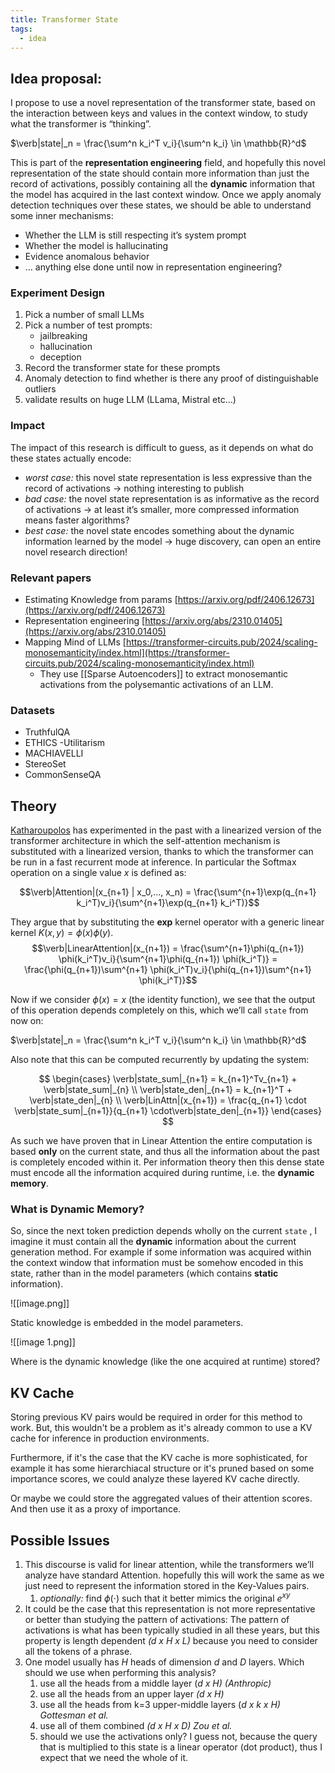 ```yaml
---
title: Transformer State
tags:
  - idea
---
```

## Idea proposal:

I propose to use a novel representation of the transformer state, based on the interaction between keys and values in the context window, to study what the transformer is “thinking”.

$\verb|state|_n = \frac{\sum^n k_i^T v_i}{\sum^n k_i} \in \mathbb{R}^d$

This is part of the **representation engineering** field, and hopefully this novel representation of the state should contain more information than just the record of activations, possibly containing all the **dynamic** information that the model has acquired in the last context window. Once we apply anomaly detection techniques over these states, we should be able to understand some inner mechanisms:

- Whether the LLM is still respecting it’s system prompt
- Whether the model is hallucinating
- Evidence anomalous behavior
- … anything else done until now in representation engineering?

### Experiment Design

1. Pick a number of small LLMs
2. Pick a number of test prompts:
    - jailbreaking
    - hallucination
    - deception
3. Record the transformer state for these prompts
4. Anomaly detection to find whether is there any proof of distinguishable outliers
5. validate results on huge LLM (LLama, Mistral etc…)

### Impact

The impact of this research is difficult to guess, as it depends on what do these states actually encode:

- _worst case:_ this novel state representation is less expressive than the record of activations → nothing interesting to publish
- _bad case:_ the novel state representation is as informative as the record of activations → at least it’s smaller, more compressed information means faster algorithms?
- _best case:_ the novel state encodes something about the dynamic information learned by the model → huge discovery, can open an entire novel research direction!

### **Relevant papers**

- Estimating Knowledge from params [https://arxiv.org/pdf/2406.12673](https://arxiv.org/pdf/2406.12673)
- Representation engineering [https://arxiv.org/abs/2310.01405](https://arxiv.org/abs/2310.01405)
- Mapping Mind of LLMs [https://transformer-circuits.pub/2024/scaling-monosemanticity/index.html](https://transformer-circuits.pub/2024/scaling-monosemanticity/index.html)
    - They use [[Sparse Autoencoders]] to extract monosemantic activations from the polysemantic activations of an LLM.
### Datasets

- TruthfulQA
- ETHICS -Utilitarism
- MACHIAVELLI
- StereoSet
- CommonSenseQA

## Theory

[Katharoupolos](https://arxiv.org/pdf/2006.16236) has experimented in the past with a linearized version of the transformer architecture in which the self-attention mechanism is substituted with a linearized version, thanks to which the transformer can be run in a fast recurrent mode at inference. In particular the Softmax operation on a single value _x_ is defined as:

$$\verb|Attention|(x_{n+1} | x_0,..., x_n) = \frac{\sum^{n+1}\exp(q_{n+1} k_i^T)v_i}{\sum^{n+1}\exp(q_{n+1} k_i^T)}$$

They argue that by substituting the **exp** kernel operator with a generic linear kernel $K(x,y)= \phi(x)\phi(y)$﻿.
$$\verb|LinearAttention|(x_{n+1}) = \frac{\sum^{n+1}\phi(q_{n+1}) \phi(k_i^T)v_i}{\sum^{n+1}\phi(q_{n+1}) \phi(k_i^T)} = \frac{\phi(q_{n+1})\sum^{n+1} \phi(k_i^T)v_i}{\phi(q_{n+1})\sum^{n+1} \phi(k_i^T)}$$

Now if we consider $\phi(x) = x$﻿ (the identity function), we see that the output of this operation depends completely on this, which we’ll call `state` from now on:

$\verb|state|_n = \frac{\sum^n k_i^T v_i}{\sum^n k_i} \in \mathbb{R}^d$

Also note that this can be computed recurrently by updating the system:

$$
\begin{cases} \verb|state_sum|_{n+1} = k_{n+1}^Tv_{n+1} + \verb|state_sum|_{n} \\ \verb|state_den|_{n+1} = k_{n+1}^T + \verb|state_den|_{n} \\ \verb|LinAttn|(x_{n+1}) = \frac{q_{n+1} \cdot \verb|state_sum|_{n+1}}{q_{n+1} \cdot\verb|state_den|_{n+1}} \end{cases}
$$

As such we have proven that in Linear Attention the entire computation is based **only** on the current state, and thus all the information about the past is completely encoded within it. Per information theory then this dense state must encode all the information acquired during runtime, i.e. the **dynamic memory**.

### What is Dynamic Memory?

So, since the next token prediction depends wholly on the current `state` , I imagine it must contain all the **dynamic** information about the current generation method. For example if some information was acquired within the context window that information must be somehow encoded in this state, rather than in the model parameters (which contains **static** information).

![[image.png]]

Static knowledge is embedded in the model parameters.

![[image 1.png]]

Where is the dynamic knowledge (like the one acquired at runtime) stored?

## KV Cache
Storing previous KV pairs would be required in order for this method to work. But, this wouldn't be a problem as it's already common to use a KV cache for inference in production environments. 

Furthermore, if it's the case that the KV cache is more sophisticated, for example it has some hierarchiacal structure or it's pruned based on some importance scores, we could analyze these layered KV cache directly. 

Or maybe we could store the aggregated values of their attention scores. And then use it as a proxy of importance.


## Possible Issues

1. This discourse is valid for linear attention, while the transformers we’ll analyze have standard Attention. hopefully this will work the same as we just need to represent the information stored in the Key-Values pairs.
    1. _optionally:_ find $\phi(\cdot)$﻿ such that it better mimics the original $e^{xy}$﻿
2. It could be the case that this representation is not more representative or better than studying the pattern of activations: The pattern of activations is what has been typically studied in all these years, but this property is length dependent _(d x H x L)_ because you need to consider all the tokens of a phrase.
3. One model usually has _H_ heads of dimension _d_ and _D_ layers. Which should we use when performing this analysis?
    1. use all the heads from a middle layer (_d x H) (Anthropic)_
    2. use all the heads from an upper layer _(d x H)_
    3. use all the heads from k=3 upper-middle layers (_d x k x H) Gottesman et al._
    4. use all of them combined _(d x H x D) Zou et al._
    5. should we use the activations only? I guess not, because the query that is multiplied to this state is a linear operator (dot product), thus I expect that we need the whole of it.